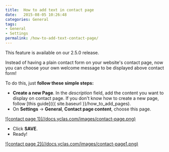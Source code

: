 ```yaml
---
title:  How to add text in contact page
date:   2015-08-05 10:26:48
categories: General
tags: 
- General
- Settings
permalink: /how-to-add-text-contact-page/
---
```

<div class="alert alert-warning">
<strong><i class="glyphicon glyphicon-warning-sign"></i> </strong> This feature is available on our 2.5.0 release.
</div>

Instead of having a plain contact form on your website's contact page, now you can choose your own welcome message to be displayed above contact form!

To do this, just **follow these simple steps:**

+ **Create a new Page**. In the _description_ field, add the content you want to display on contact page. If you don't know how to create a new page, follow [this guide]({{ site.baseurl }}/how_to_add_pages).
+ On **Settings** -> **General**, **Contact page content**, choose this page.

<a href="//docs.yclas.com/images/contact-page.png" class="thumbnail gallery-item" data-gallery>
![contact page 1](//docs.yclas.com/images/contact-page.png)
</a>

+ Click **SAVE**.
+ Ready!

<a href="//docs.yclas.com/images/contact-page1.png" class="thumbnail gallery-item" data-gallery>
![contact page 2](//docs.yclas.com/images/contact-page1.png)
</a>